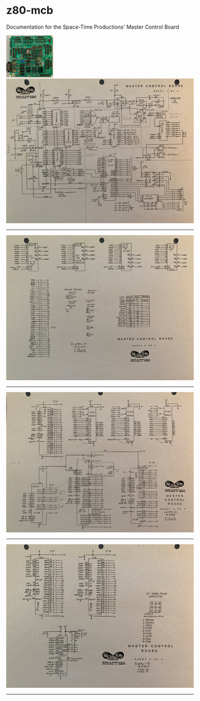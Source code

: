 # z80-mcb
Documentation for the Space-Time Productions' Master Control Board

<img src="images/MCB_001.JPG" width=25% height=20%>

<img src="images/MCB_1-4.JPG">

---

<img src="images/MCB_2-4.JPG">

---

<img src="images/MCB_3-4.JPG">

---

<img src="images/MCB_4-4.JPG">

---

